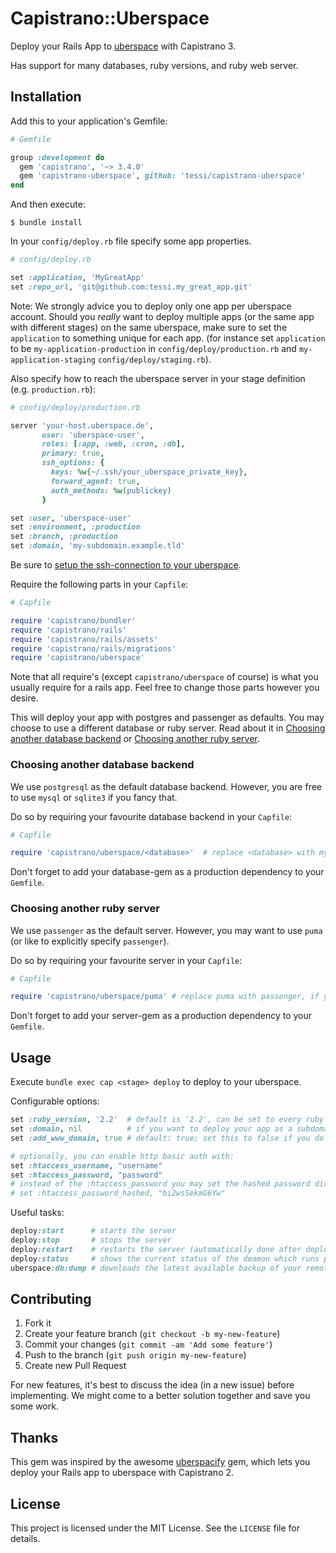 # Capistrano::Uberspace

Deploy your Rails App to [uberspace](http://uberspace.de) with Capistrano 3.

Has support for many databases, ruby versions, and ruby web server.

## Installation

Add this to your application's Gemfile:

```ruby
# Gemfile

group :development do
  gem 'capistrano', '~> 3.4.0'
  gem 'capistrano-uberspace', github: 'tessi/capistrano-uberspace'
end
```

And then execute:

    $ bundle install

In your `config/deploy.rb` file specify some app properties.

```ruby
# config/deploy.rb

set :application, 'MyGreatApp'
set :repo_url, 'git@github.com:tessi.my_great_app.git'
```

Note: We strongly advice you to deploy only one app per uberspace account. Should you *really* want to deploy multiple apps (or the same app with different stages) on the same uberspace, make sure to set the `application` to something unique for each app. (for instance set `application` to be `my-application-production` in `config/deploy/production.rb` and `my-application-staging` `config/deploy/staging.rb`).

Also specify how to reach the uberspace server in your stage definition (e.g. `production.rb`):

```ruby
# config/deploy/production.rb

server 'your-host.uberspace.de',
       user: 'uberspace-user',
       roles: [:app, :web, :cron, :db],
       primary: true,
       ssh_options: {
         keys: %w{~/.ssh/your_uberspace_private_key},
         forward_agent: true,
         auth_methods: %w(publickey)
       }

set :user, 'uberspace-user'
set :environment, :production
set :branch, :production
set :domain, 'my-subdomain.example.tld'
```

Be sure to [setup the ssh-connection to your uberspace](https://wiki.uberspace.de/system:ssh#login_mit_ssh-schluessel1).

Require the following parts in your `Capfile`:

```ruby
# Capfile

require 'capistrano/bundler'
require 'capistrano/rails'
require 'capistrano/rails/assets'
require 'capistrano/rails/migrations'
require 'capistrano/uberspace'
```

Note that all require's (except `capistrano/uberspace` of course) is what you usually require for a rails app. Feel free to change those parts however you desire.

This will deploy your app with postgres and passenger as defaults.
You may choose to use a different database or ruby server.
Read about it in [Choosing another database backend](#choosing-another-database-backend) or [Choosing another ruby server](#choosing-another-ruby-server).

### Choosing another database backend

We use `postgresql` as the default database backend.
However, you are free to use `mysql` or `sqlite3` if you fancy that.

Do so by requiring your favourite database backend in your `Capfile`:

```ruby
# Capfile

require 'capistrano/uberspace/<database>'  # replace <database> with mysql, postgresql, or sqlite3
```

Don't forget to add your database-gem as a production dependency to your `Gemfile`.

### Choosing another ruby server

We use `passenger` as the default server.
However, you may want to use `puma` (or like to explicitly specify `passenger`).

Do so by requiring your favourite server in your `Capfile`:

```ruby
# Capfile

require 'capistrano/uberspace/puma' # replace puma with passenger, if you prefer passenger
```

Don't forget to add your server-gem as a production dependency to your `Gemfile`.

## Usage

Execute `bundle exec cap <stage> deploy` to deploy to your uberspace.

Configurable options:

```ruby
set :ruby_version, '2.2'  # default is '2.2', can be set to every ruby version supported by uberspace.
set :domain, nil          # if you want to deploy your app as a subdomain, configure it here. Use the full URI. E.g. my-custom.example.tld
set :add_www_domain, true # default: true; set this to false if you do not want to also use your subdomain with prefixed www.

# optionally, you can enable http basic auth with:
set :htaccess_username, "username"
set :htaccess_password, "password"
# instead of the :htaccess_password you may set the hashed password directly:
# set :htaccess_password_hashed, "bi2wsSekmG6Yw"
```

Useful tasks:

```ruby
deploy:start      # starts the server
deploy:stop       # stops the server
deploy:restart    # restarts the server (automatically done after deploy)
deploy:status     # shows the current status of the deamon which runs passenger
uberspace:db:dump # downloads the latest available backup of your remote database to tmp/dump.{sql,sqlite3}
```

## Contributing

1. Fork it
2. Create your feature branch (`git checkout -b my-new-feature`)
3. Commit your changes (`git commit -am 'Add some feature'`)
4. Push to the branch (`git push origin my-new-feature`)
5. Create new Pull Request

For new features, it's best to discuss the idea (in a new issue) before implementing. We might come to a better solution together and save you some work.

## Thanks

This gem was inspired by the awesome [uberspacify](https://github.com/yeah/uberspacify) gem, which lets you deploy your Rails app to uberspace with Capistrano 2.

## License

This project is licensed under the MIT License. See the `LICENSE` file for details.
